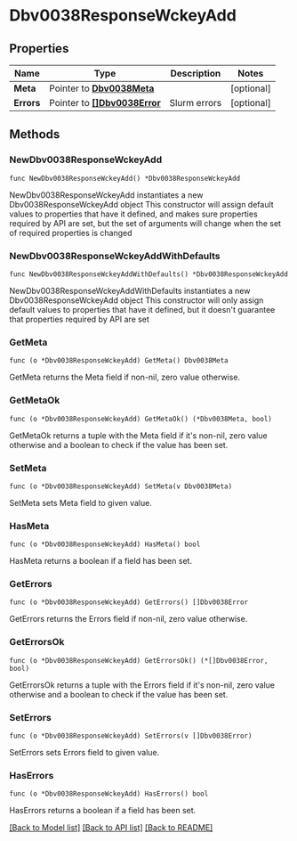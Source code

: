 # Dbv0038ResponseWckeyAdd

## Properties

Name | Type | Description | Notes
------------ | ------------- | ------------- | -------------
**Meta** | Pointer to [**Dbv0038Meta**](Dbv0038Meta.md) |  | [optional] 
**Errors** | Pointer to [**[]Dbv0038Error**](Dbv0038Error.md) | Slurm errors | [optional] 

## Methods

### NewDbv0038ResponseWckeyAdd

`func NewDbv0038ResponseWckeyAdd() *Dbv0038ResponseWckeyAdd`

NewDbv0038ResponseWckeyAdd instantiates a new Dbv0038ResponseWckeyAdd object
This constructor will assign default values to properties that have it defined,
and makes sure properties required by API are set, but the set of arguments
will change when the set of required properties is changed

### NewDbv0038ResponseWckeyAddWithDefaults

`func NewDbv0038ResponseWckeyAddWithDefaults() *Dbv0038ResponseWckeyAdd`

NewDbv0038ResponseWckeyAddWithDefaults instantiates a new Dbv0038ResponseWckeyAdd object
This constructor will only assign default values to properties that have it defined,
but it doesn't guarantee that properties required by API are set

### GetMeta

`func (o *Dbv0038ResponseWckeyAdd) GetMeta() Dbv0038Meta`

GetMeta returns the Meta field if non-nil, zero value otherwise.

### GetMetaOk

`func (o *Dbv0038ResponseWckeyAdd) GetMetaOk() (*Dbv0038Meta, bool)`

GetMetaOk returns a tuple with the Meta field if it's non-nil, zero value otherwise
and a boolean to check if the value has been set.

### SetMeta

`func (o *Dbv0038ResponseWckeyAdd) SetMeta(v Dbv0038Meta)`

SetMeta sets Meta field to given value.

### HasMeta

`func (o *Dbv0038ResponseWckeyAdd) HasMeta() bool`

HasMeta returns a boolean if a field has been set.

### GetErrors

`func (o *Dbv0038ResponseWckeyAdd) GetErrors() []Dbv0038Error`

GetErrors returns the Errors field if non-nil, zero value otherwise.

### GetErrorsOk

`func (o *Dbv0038ResponseWckeyAdd) GetErrorsOk() (*[]Dbv0038Error, bool)`

GetErrorsOk returns a tuple with the Errors field if it's non-nil, zero value otherwise
and a boolean to check if the value has been set.

### SetErrors

`func (o *Dbv0038ResponseWckeyAdd) SetErrors(v []Dbv0038Error)`

SetErrors sets Errors field to given value.

### HasErrors

`func (o *Dbv0038ResponseWckeyAdd) HasErrors() bool`

HasErrors returns a boolean if a field has been set.


[[Back to Model list]](../README.md#documentation-for-models) [[Back to API list]](../README.md#documentation-for-api-endpoints) [[Back to README]](../README.md)


